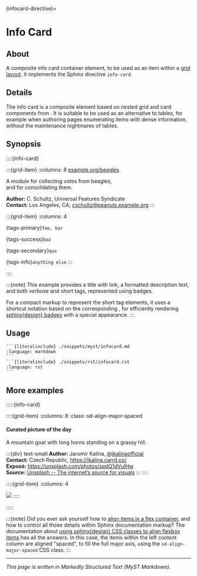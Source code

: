 (infocard-directive)=

# Info Card


## About

A composite info card container element, to be used as an item within
a [grid layout](inv:sd#grids). It implements the Sphinx directive `info-card`.


## Details

The info card is a composite element based on nested grid and card components
from [](inv:sd#index). It is suitable to be used as an alternative to tables,
for example when authoring pages enumerating items with dense information,
without the maintenance nightmares of tables.

## Synopsis

::::{info-card}

:::{grid-item}
:columns: 8
[example.org/beagles](https://example.org/beagles)

A module for collecting votes from beagles, \
and for consolidating them.

**Author:** C. Schultz, Universal Features Syndicate \
**Contact:** Los Angeles, CA; <cschultz@peanuts.example.org>
:::

:::{grid-item}
:columns: 4

{tags-primary}`foo, bar`

{tags-success}`baz`

{tags-secondary}`qux`

{tags-info}`anything else`
:::

::::

:::{note}
This example provides a title with link, a formatted description text, and both
verbose and short tags, represented using badges.

For a compact markup to represent the short tag elements, it uses a shortcut notation
based on the corresponding [](#tag-role), for efficiently rendering [sphinx{design}
badges](inv:sd#badges) with a special appearance.
:::


## Usage
````{tab-set-code}
```{literalinclude} ./snippets/myst/infocard.md
:language: markdown
```
```{literalinclude} ./snippets/rst/infocard.rst
:language: rst
```
````


## More examples

:::::{info-card}

::::{grid-item}
:columns: 8
:class: sd-align-major-spaced
#### Curated picture of the day

A mountain goat with long horns standing on a grassy hill.

:::{div} text-small
**Author:** Jaromír Kalina, [@jkalinaofficial](https://unsplash.com/@jkalinaofficial) \
**Contact:** Czech Republic, <https://jkalina.carrd.co/> \
**Exposé:** https://unsplash.com/photos/spdQ1dVuIHw \
**Source:** [Unsplash -- The internet’s source for visuals](https://unsplash.com/)
:::
::::

::::{grid-item}
:columns: 4

[![](https://unsplash.com/photos/spdQ1dVuIHw/download?ixid=M3wxMjA3fDB8MXxhbGx8fHx8fHx8fHwxNjg5Nzg4MTEzfA&force=true&w=640)](https://unsplash.com/photos/spdQ1dVuIHw)
::::

:::::

:::{note}
Did you ever ask yourself how to [align items in a flex container], and how to control
all those details within Sphinx documentation markup? The documentation about
[using sphinx{design} CSS classes to align flexbox items] has all the answers.
In this case, the items within the left content column are aligned "spaced", to fill the
full major axis, using the `sd-align-major-spaced` CSS class.
:::


---

_This page is written in Markedly Structured Text (MyST Markdown)._


[align items in a flex container]: https://developer.mozilla.org/en-US/docs/Web/CSS/CSS_flexible_box_layout/Aligning_items_in_a_flex_container
[using sphinx{design} CSS classes to align flexbox items]: https://sphinx-design.readthedocs.io/en/latest/css_classes.html#display
